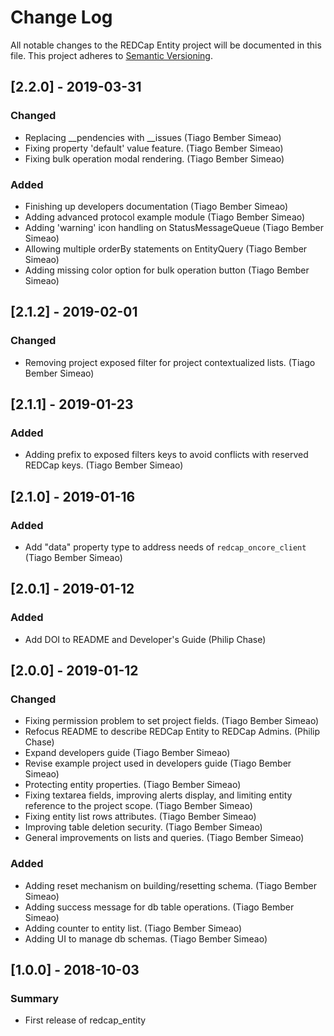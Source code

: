 # Change Log
All notable changes to the REDCap Entity project will be documented in this file.
This project adheres to [Semantic Versioning](http://semver.org/).


## [2.2.0] - 2019-03-31
### Changed
- Replacing __pendencies with __issues (Tiago Bember Simeao)
- Fixing property 'default' value feature. (Tiago Bember Simeao)
- Fixing bulk operation modal rendering. (Tiago Bember Simeao)

### Added
- Finishing up developers documentation (Tiago Bember Simeao)
- Adding advanced protocol example module (Tiago Bember Simeao)
- Adding 'warning' icon handling on StatusMessageQueue (Tiago Bember Simeao)
- Allowing multiple orderBy statements on EntityQuery (Tiago Bember Simeao)
- Adding missing color option for bulk operation button (Tiago Bember Simeao)


## [2.1.2] - 2019-02-01
### Changed
- Removing project exposed filter for project contextualized lists. (Tiago Bember Simeao)


## [2.1.1] - 2019-01-23
### Added
- Adding prefix to exposed filters keys to avoid conflicts with reserved REDCap keys. (Tiago Bember Simeao)


## [2.1.0] - 2019-01-16
### Added
- Add "data" property type to address needs of `redcap_oncore_client` (Tiago Bember Simeao)


## [2.0.1] - 2019-01-12
### Added
- Add DOI to README and Developer's Guide (Philip Chase)


## [2.0.0] - 2019-01-12
### Changed
- Fixing permission problem to set project fields. (Tiago Bember Simeao)
- Refocus README to describe REDCap Entity to REDCap Admins. (Philip Chase)
- Expand developers guide (Tiago Bember Simeao)
- Revise example project used in developers guide (Tiago Bember Simeao)
- Protecting entity properties. (Tiago Bember Simeao)
- Fixing textarea fields, improving alerts display, and limiting entity reference to the project scope. (Tiago Bember Simeao)
- Fixing entity list rows attributes. (Tiago Bember Simeao)
- Improving table deletion security. (Tiago Bember Simeao)
- General improvements on lists and queries. (Tiago Bember Simeao)

### Added
- Adding reset mechanism on building/resetting schema. (Tiago Bember Simeao)
- Adding success message for db table operations. (Tiago Bember Simeao)
- Adding counter to entity list. (Tiago Bember Simeao)
- Adding UI to manage db schemas. (Tiago Bember Simeao)


## [1.0.0] - 2018-10-03
### Summary
 - First release of redcap_entity
